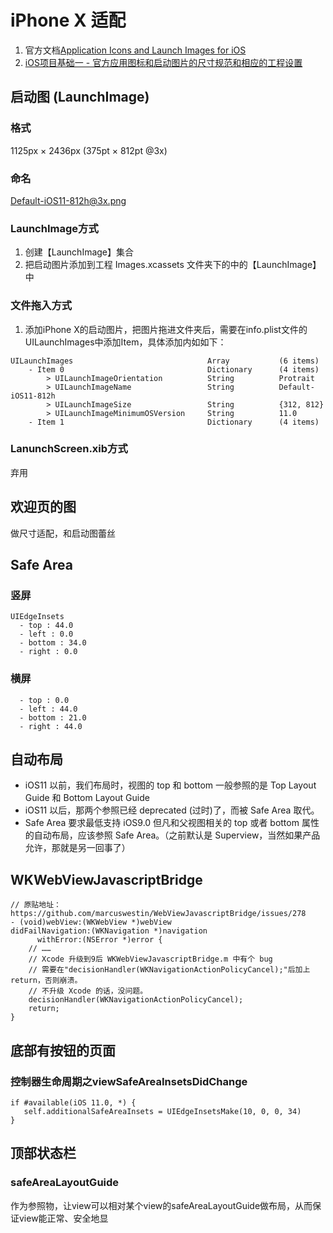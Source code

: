 # iPhone X 适配

1. 官方文档[Application Icons and Launch Images for iOS](https://developer.apple.com/library/content/samplecode/Icons/Introduction/Intro.html#//apple_ref/doc/uid/DTS40010442-Intro-DontLinkElementID_2)
2. [iOS项目基础一 - 官方应用图标和启动图片的尺寸规范和相应的工程设置](http://www.jianshu.com/p/3e333c55b43c)

## 启动图 (LaunchImage)

### 格式

1125px × 2436px (375pt × 812pt @3x)

### 命名

Default-iOS11-812h@3x.png

### LaunchImage方式

1. 创建【LaunchImage】集合
2. 把启动图片添加到工程 Images.xcassets 文件夹下的中的【LaunchImage】中

### 文件拖入方式

1. 添加iPhone X的启动图片，把图片拖进文件夹后，需要在info.plist文件的 UILaunchImages中添加Item，具体添加内如如下：
```
UILaunchImages      						Array			(6 items)
	- Item 0           						Dictionary		(4 items)
		> UILaunchImageOrientation  		String			Protrait
		> UILaunchImageName  				String			Default-iOS11-812h
		> UILaunchImageSize  				String			{312, 812}
		> UILaunchImageMinimumOSVersion 	String			11.0
	- Item 1								Dictionary		(4 items)
```

### LanunchScreen.xib方式

弃用

## 欢迎页的图

做尺寸适配，和启动图蕾丝

## Safe Area

### 竖屏

```
UIEdgeInsets
  - top : 44.0
  - left : 0.0
  - bottom : 34.0
  - right : 0.0
```

### 横屏

```
  - top : 0.0
  - left : 44.0
  - bottom : 21.0
  - right : 44.0
```

## 自动布局

* iOS11 以前，我们布局时，视图的 top 和 bottom 一般参照的是 Top Layout Guide 和 Bottom Layout Guide
* iOS11 以后，那两个参照已经 deprecated (过时)了，而被 Safe Area 取代。
* Safe Area 要求最低支持 iOS9.0 
	但凡和父视图相关的 top 或者 bottom 属性的自动布局，应该参照 Safe Area。（之前默认是 Superview，当然如果产品允许，那就是另一回事了）

## WKWebViewJavascriptBridge

```
// 原贴地址：https://github.com/marcuswestin/WebViewJavascriptBridge/issues/278
- (void)webView:(WKWebView *)webView
didFailNavigation:(WKNavigation *)navigation
      withError:(NSError *)error {
    // ……
    // Xcode 升级到9后 WKWebViewJavascriptBridge.m 中有个 bug
    // 需要在"decisionHandler(WKNavigationActionPolicyCancel);"后加上 return，否则崩溃。
    // 不升级 Xcode 的话，没问题。
    decisionHandler(WKNavigationActionPolicyCancel);
    return;
}
```

## 底部有按钮的页面

### 控制器生命周期之viewSafeAreaInsetsDidChange

```
if #available(iOS 11.0, *) {
   self.additionalSafeAreaInsets = UIEdgeInsetsMake(10, 0, 0, 34)
}
```

## 顶部状态栏

### safeAreaLayoutGuide

作为参照物，让view可以相对某个view的safeAreaLayoutGuide做布局，从而保证view能正常、安全地显



